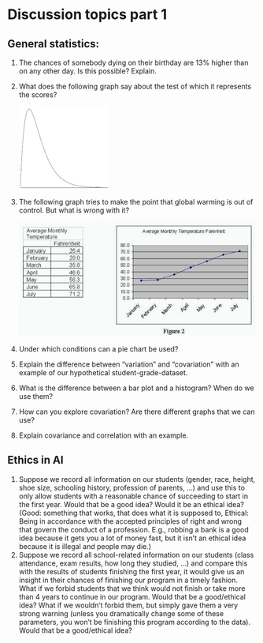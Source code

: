 # Discussion topics part 1

## General statistics:
1. The chances of somebody dying on their birthday are 13% higher than on any other day. Is this possible? Explain.
1. What does the following graph say about the test of which it represents the scores?

    ![](files/2023-04-11-18-33-40.png)

1. The following graph tries to make the point that global warming is out of control. But what is wrong with it?

    ![](files/2023-04-11-18-33-17.png)

1. Under which conditions can a pie chart be used?
1. Explain the difference between “variation” and “covariation” with an example of our hypothetical student-grade-dataset.
1. What is the difference between a bar plot and a histogram? When do we use them?
1. How can you explore covariation? Are there different graphs that we can use?
1. Explain covariance and correlation with an example.

## Ethics in AI

1. Suppose we record all information on our students (gender, race, height, shoe size, schooling history, profession of parents, …) and use this to only allow students with a reasonable chance of succeeding to start in the first year. Would that be a good idea? Would it be an ethical idea?
(Good: something that works, that does what it is supposed to, Ethical: Being in accordance with the accepted principles of right and wrong that govern the conduct of a profession. E.g., robbing a bank is a good idea because it gets you a lot of money fast, but it isn’t an ethical idea because it is illegal and people may die.)
1. Suppose we record all school-related information on our students (class attendance, exam results, how long they studied, …) and compare this with the results of students finishing the first year, it would give us an insight in their chances of finishing our program in a timely fashion.
What if we forbid students that we think would not finish or take more than 4 years to continue in our program. Would that be a good/ethical idea?
What if we wouldn’t forbid them, but simply gave them a very strong warning (unless you dramatically change some of these parameters, you won’t be finishing this program according to the data). Would that be a good/ethical idea?
